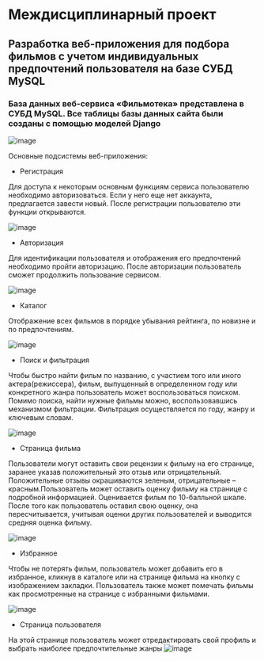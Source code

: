 # Междисциплинарный проект
## Разработка веб-приложения для подбора фильмов с учетом индивидуальных предпочтений пользователя на базе СУБД MySQL
### База данных веб-сервиса «Фильмотека» представлена в СУБД MySQL. Все таблицы базы данных сайта были созданы с помощью моделей Django
![image](https://user-images.githubusercontent.com/31997041/172627670-1e266a72-5a9a-4633-a1af-032f35e286d8.png)

Основные подсистемы веб-приложения:

-	Регистрация 

Для доступа к некоторым основным функциям сервиса пользователю необходимо авторизоваться. 
Если у него еще нет аккаунта, предлагается завести новый. После регистрации пользователю эти функции открываются.

![image](https://user-images.githubusercontent.com/31997041/172627909-223c0cbd-f99e-403b-a263-ab727f67637b.png)

- Авторизация

Для идентификации пользователя и отображения его предпочтений необходимо пройти авторизацию. 
После авторизации пользователь сможет продолжить пользование сервисом.

![image](https://user-images.githubusercontent.com/31997041/172628421-8a529622-e450-49e8-b5bc-818853a0ae48.png)

- Каталог

Отображение всех фильмов в порядке убывания рейтинга, по новизне и по предпочтениям.

![image](https://user-images.githubusercontent.com/31997041/172628448-632a4518-3eda-40ab-9537-0633f5d99cac.png)

- Поиск и фильтрация

Чтобы быстро найти фильм по названию, с участием того или иного актера(режиссера), фильм, выпущенный в определенном году или конкретного жанра 
пользователь может воспользоваться поиском. Помимо поиска, найти нужные фильмы можно, воспользовавшись механизмом фильтрации. 
Фильтрация осуществляется по году, жанру и ключевым словам.

![image](https://user-images.githubusercontent.com/31997041/172628467-50ef5b7a-195f-48c9-be6f-c5ade2bb1c93.png)

- Страница фильма

Пользователи могут оставить свои рецензии к фильму на его странице, заранее указав положительный это отзыв или отрицательный. 
Положительные отзывы окрашиваются зеленым, отрицательные – красным.Пользователь может оставить оценку фильму на странице с подробной информацией. 
Оценивается фильм по 10-балльной шкале. После того как пользователь оставил свою оценку, она пересчитывается, 
учитывая оценки других пользователей и выводится средняя оценка фильму.

![image](https://user-images.githubusercontent.com/31997041/172628509-8b5be894-8883-48a2-a462-ca17dd20762e.png)

- Избранное 

Чтобы не потерять фильм, пользователь может добавить его в избранное, кликнув в каталоге или на странице фильма на кнопку с изображением закладки. 
Пользователь также может помечать фильмы как просмотренные на странице с избранными фильмами.

![image](https://user-images.githubusercontent.com/31997041/172628802-1759e8e0-2641-47b4-9d5d-ef10cff54a05.png)

- Страница пользователя

На этой странице пользователь может отредактировать свой профиль и выбрать наиболее предпочтительные жанры
![image](https://user-images.githubusercontent.com/31997041/172628889-14f4d4dd-4451-4991-98cc-d86f056493bb.png)
